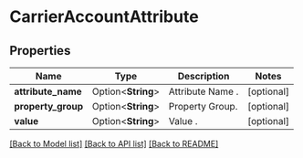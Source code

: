 # CarrierAccountAttribute

## Properties

Name | Type | Description | Notes
------------ | ------------- | ------------- | -------------
**attribute_name** | Option<**String**> | Attribute Name . | [optional]
**property_group** | Option<**String**> | Property Group. | [optional]
**value** | Option<**String**> | Value . | [optional]

[[Back to Model list]](../README.md#documentation-for-models) [[Back to API list]](../README.md#documentation-for-api-endpoints) [[Back to README]](../README.md)


